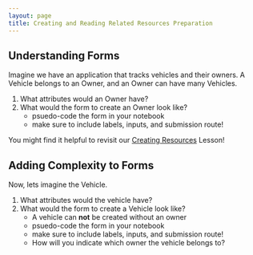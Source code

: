 ```yaml
---
layout: page
title: Creating and Reading Related Resources Preparation
---
```


## Understanding Forms

Imagine we have an application that tracks vehicles and their owners.  A Vehicle belongs to an Owner, and an Owner can have many Vehicles.

1. What attributes would an Owner have?
1. What would the form to create an Owner look like?
    * psuedo-code the form in your notebook
    * make sure to include labels, inputs, and submission route!

You might find it helpful to revisit our [Creating Resources](/module3/lessons/Week3/CreatingSingleResource) Lesson!

## Adding Complexity to Forms

Now, lets imagine the Vehicle.

1. What attributes would the vehicle have?
1. What would the form to create a Vehicle look like?
    * A vehicle can **not** be created without an owner
    * psuedo-code the form in your notebook
    * make sure to include labels, inputs, and submission route!
    * How will you indicate which owner the vehicle belongs to?